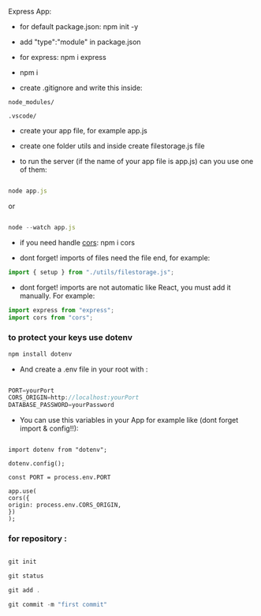 Express App:

- for default package.json: npm init -y

- add "type":"module" in package.json

- for express: npm i express

- npm i

- create .gitignore and write this inside:

```
node_modules/

.vscode/

```

- create your app file, for example app.js

- create one folder utils and inside create filestorage.js file

- to run the server (if the name of your app file is app.js) can you use one of them:

```javascript

node app.js

```

or

```javascript

node --watch app.js


```

- if you need handle [cors](https://www.npmjs.com/package/cors): npm i cors

- dont forget! imports of files need the file end, for example:

```javascript
import { setup } from "./utils/filestorage.js";
```

- dont forget! imports are not automatic like React, you must add it manually. For example:

```javascript
import express from "express";
import cors from "cors";
```

### to protect your keys use dotenv

```javascript
npm install dotenv

```

- And create a .env file in your root with :

```javascript

PORT=yourPort
CORS_ORIGIN=http://localhost:yourPort
DATABASE_PASSWORD=yourPassword

```

- You can use this variables in your App for example like (dont forget import & config!!):

```

import dotenv from "dotenv";

dotenv.config();

const PORT = process.env.PORT

app.use(
cors({
origin: process.env.CORS_ORIGIN,
})
);

```

### for repository :

```javascript

git init

git status

git add .

git commit -m "first commit"

```
